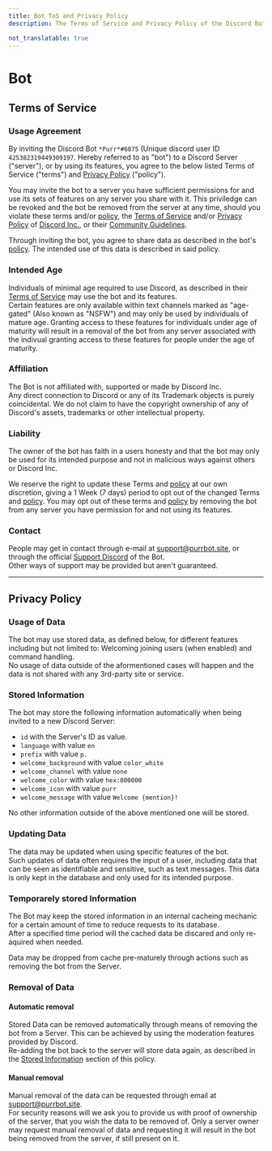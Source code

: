 ```yaml
---
title: Bot ToS and Privacy Policy
description: The Terms of Service and Privacy Policy of the Discord Bot.

not_translatable: true
---
```


[Terms of Service]: https://discord.com/terms
[Privacy Policy]: https://discord.com/privacy
[Community Guidelines]: https://discord.com/guidelines
[discord]: https://discord.com
[support]: https://purrbot.site/discord
[language]: https://discord.com/developers/docs/dispatch/field-values#predefined-field-values-accepted-locales

# Bot

## Terms of Service

### Usage Agreement

By inviting the Discord Bot `*Purr*#6875` (Unique discord user ID `425382319449309197`. Hereby referred to as "bot") to a Discord Server ("server"), or by using its features, you agree to the below listed Terms of Service ("terms") and [Privacy Policy](#privacy-policy) ("policy").

You may invite the bot to a server you have sufficient permissions for and use its sets of features on any server you share with it. This priviledge can be revoked and the bot be removed from the server at any time, should you violate these terms and/or [policy](#privacy-policy), the [Terms of Service] and/or [Privacy Policy] of [Discord Inc.][discord], or their [Community Guidelines].

Through inviting the bot, you agree to share data as described in the bot's [policy](#privacy-policy). The intended use of this data is described in said policy.

### Intended Age

Individuals of minimal age required to use Discord, as described in their [Terms of Service] may use the bot and its features.  
Certain features are only available within text channels marked as "age-gated" (Also known as "NSFW") and may only be used by individuals of mature age. Granting access to these features for individuals under age of maturity will result in a removal of the bot from any server associated with the indivual granting access to these features for people under the age of maturity.

### Affiliation

The Bot is not affiliated with, supported or made by Discord Inc.  
Any direct connection to Discord or any of its Trademark objects is purely coincidental. We do not claim to have the copyright ownership of any of Discord's assets, trademarks or other intellectual property.

### Liability

The owner of the bot has faith in a users honesty and that the bot may only be used for its intended purpose and not in malicious ways against others or Discord Inc.

We reserve the right to update these Terms and [policy](#privacy-policy) at our own discretion, giving a 1 Week (7 days) period to opt out of the changed Terms and [policy](#privacy-policy). You may opt out of these terms and [policy](#privacy-policy) by removing the bot from any server you have permission for and not using its features.

### Contact

People may get in contact through e-mail at support@purrbot.site, or through the official [Support Discord][support] of the Bot.  
Other ways of support may be provided but aren't guaranteed.

----
## Privacy Policy

### Usage of Data

The bot may use stored data, as defined below, for different features including but not limited to: Welcoming joining users (when enabled) and command handling.  
No usage of data outside of the aformentioned cases will happen and the data is not shared with any 3rd-party site or service.

### Stored Information

The bot may store the following information automatically when being invited to a new Discord Server:

- `id` with the Server's ID as value.
- `language` with value `en`
- `prefix` with value `p.`
- `welcome_background` with value `color_white`
- `welcome_channel` with value `none`
- `welcome_color` with value `hex:000000`
- `welcome_icon` with value `purr`
- `welcome_message` with value `Welcome {mention}!`

No other information outside of the above mentioned one will be stored.

### Updating Data

The data may be updated when using specific features of the bot.  
Such updates of data often requires the input of a user, including data that can be seen as identifiable and sensitive, such as text messages. This data is only kept in the database and only used for its intended purpose.

### Temporarely stored Information

The Bot may keep the stored information in an internal cacheing mechanic for a certain amount of time to reduce requests to its database.  
After a specified time period will the cached data be discared and only re-aquired when needed.

Data may be dropped from cache pre-maturely through actions such as removing the bot from the Server.

### Removal of Data

#### Automatic removal

Stored Data can be removed automatically through means of removing the bot from a Server. This can be achieved by using the moderation features provided by Discord.  
Re-adding the bot back to the server will store data again, as described in the [Stored Information](#stored-information) section of this policy.

#### Manual removal

Manual removal of the data can be requested through email at support@purrbot.site.  
For security reasons will we ask you to provide us with proof of ownership of the server, that you wish the data to be removed of. Only a server owner may request manual removal of data and requesting it will result in the bot being removed from the server, if still present on it.
